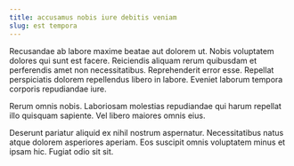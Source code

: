 ```yaml
---
title: accusamus nobis iure debitis veniam
slug: est tempora
---
```


Recusandae ab labore maxime beatae aut dolorem ut. Nobis voluptatem dolores qui sunt est facere. Reiciendis aliquam rerum quibusdam et perferendis amet non necessitatibus. Reprehenderit error esse. Repellat perspiciatis dolorem repellendus libero in labore. Eveniet laborum tempora corporis repudiandae iure.

Rerum omnis nobis. Laboriosam molestias repudiandae qui harum repellat illo quisquam sapiente. Vel libero maiores omnis eius.

Deserunt pariatur aliquid ex nihil nostrum aspernatur. Necessitatibus natus atque dolorem asperiores aperiam. Eos suscipit omnis voluptatem minus et ipsam hic. Fugiat odio sit sit.
